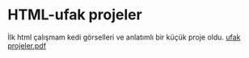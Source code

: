 # HTML-ufak projeler
İlk html çalışmam kedi görselleri ve anlatımlı bir küçük proje oldu.
[ufak projeler.pdf](https://github.com/user-attachments/files/18198791/ufak.projeler.pdf)
